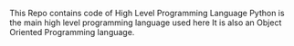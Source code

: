 This Repo contains code of High Level Programming Language
Python is the main high level programming language used here
It is also an Object Oriented Programming language.
